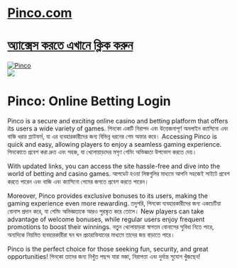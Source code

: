 # <a href="https://tinyurl.com/3kj2yj2s">Pinco.com</a>

# <a href="https://tinyurl.com/3kj2yj2s">অ্যাক্সেস করতে এখানে ক্লিক করুন</a>

<meta charset="UTF-8">
<meta name="viewport" content="width=device-width, initial-scale=1.0">
</head>
<body>

<div style=<text-align: center;">
<a href="https://tinyurl.com/3kj2yj2s" title="Pinco"><img src="https://static.wixstatic.com/media/2a8103_44a9e01ec3b4451cad8859f6fe231b70~mv2.webp" title="Pinco" alt="Pinco"></a></div>
<div style=<text-align: center;">
<a href="https://bit.ly/bet-brasil">
<img src="https://www.pinclipart.com/picdir/big/545-5456447_casino-vector-clipart.png" />
</a></div>

# Pinco: Online Betting Login

Pinco is a secure and exciting online casino and betting platform that offers its users a wide variety of games. পিনকো একটি নিরাপদ এবং উত্তেজনাপূর্ণ অনলাইন ক্যাসিনো এবং বাজি ধরার প্ল্যাটফর্ম, যা এর ব্যবহারকারীদের জন্য বিভিন্ন ধরনের গেম অফার করে। Accessing Pinco is quick and easy, allowing players to enjoy a seamless gaming experience. পিনকোতে প্রবেশ করা দ্রুত এবং সহজ, যা খেলোয়াড়দের মসৃণ গেমিং অভিজ্ঞতা উপভোগ করতে দেয়।  

With updated links, you can access the site hassle-free and dive into the world of betting and casino games. আপডেট হওয়া লিঙ্কগুলির মাধ্যমে আপনি সহজেই সাইটে প্রবেশ করতে পারেন এবং বাজি এবং ক্যাসিনো গেমের জগতে প্রবেশ করতে পারেন।  

Moreover, Pinco provides exclusive bonuses to its users, making the gaming experience even more rewarding. তদুপরি, পিনকো ব্যবহারকারীদের জন্য একচেটিয়া বোনাস প্রদান করে, যা গেমিং অভিজ্ঞতাকে আরও পুরস্কৃত করে তোলে। New players can take advantage of welcome bonuses, while regular users enjoy frequent promotions to boost their winnings. নতুন খেলোয়াড়রা স্বাগতম বোনাসের সুবিধা নিতে পারে, অন্যদিকে নিয়মিত ব্যবহারকারীরা ঘন ঘন প্রচারাভিযানের মাধ্যমে তাদের জয় বাড়াতে পারে।  

Pinco is the perfect choice for those seeking fun, security, and great opportunities! পিনকো তাদের জন্য নিখুঁত পছন্দ যারা মজা, নিরাপত্তা এবং দুর্দান্ত সুযোগ খুঁজছেন!  
